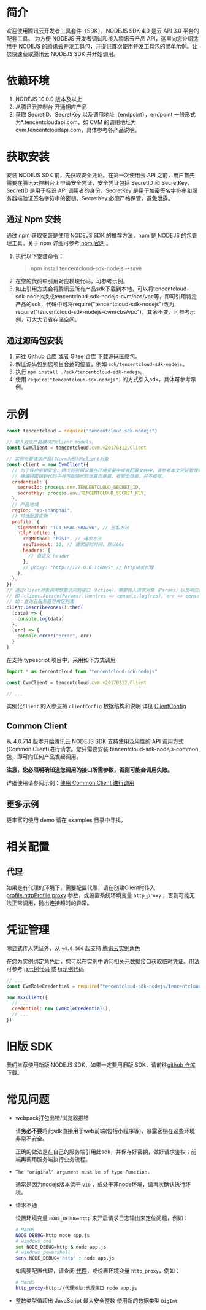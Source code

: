 # 简介

欢迎使用腾讯云开发者工具套件（SDK），NODEJS SDK 4.0 是云 API 3.0 平台的配套工具。
为方便 NODEJS 开发者调试和接入腾讯云产品 API，这里向您介绍适用于 NODEJS 的腾讯云开发工具包，并提供首次使用开发工具包的简单示例。让您快速获取腾讯云 NODEJS SDK 并开始调用。

# 依赖环境

1. NODEJS 10.0.0 版本及以上
2. 从腾讯云控制台 开通相应产品
3. 获取 SecretID、SecretKey 以及调用地址（endpoint），endpoint 一般形式为\*.tencentcloudapi.com，如 CVM 的调用地址为 cvm.tencentcloudapi.com，具体参考各产品说明。

# 获取安装

安装 NODEJS SDK 前，先获取安全凭证。在第一次使用云 API 之前，用户首先需要在腾讯云控制台上申请安全凭证，安全凭证包括 SecretID 和 SecretKey， SecretID 是用于标识 API 调用者的身份，SecretKey 是用于加密签名字符串和服务器端验证签名字符串的密钥。SecretKey 必须严格保管，避免泄露。

## 通过 Npm 安装

通过 npm 获取安装是使用 NODEJS SDK 的推荐方法，npm 是 NODEJS 的包管理工具。关于 npm 详细可参考[ npm 官网](https://www.npmjs.com/) 。

1. 执行以下安装命令：
   > npm install tencentcloud-sdk-nodejs --save
2. 在您的代码中引用对应模块代码，可参考示例。
3. 如上引用方式会将腾讯云所有产品sdk下载到本地，可以将tencentcloud-sdk-nodejs换成tencentcloud-sdk-nodejs-cvm/cbs/vpc等，即可引用特定产品的sdk，代码中可将require("tencentcloud-sdk-nodejs")改为require("tencentcloud-sdk-nodejs-cvm/cbs/vpc")，其余不变，可参考示例，可大大节省存储空间。

## 通过源码包安装

1. 前往 [Github 仓库](https://github.com/tencentcloud/tencentcloud-sdk-nodejs) 或者 [Gitee 仓库](https://gitee.com/tencentcloud/tencentcloud-sdk-nodejs) 下载源码压缩包。
2. 解压源码包到您项目合适的位置，例如 `sdk/tencentcloud-sdk-nodejs`。
3. 执行 `npm install ./sdk/tencentcloud-sdk-nodejs`。
4. 使用 `require("tencentcloud-sdk-nodejs")` 的方式引入sdk，具体可参考示例。

# 示例

```js
const tencentcloud = require("tencentcloud-sdk-nodejs")

// 导入对应产品模块的client models。
const CvmClient = tencentcloud.cvm.v20170312.Client

// 实例化要请求产品(以cvm为例)的client对象
const client = new CvmClient({
  // 为了保护密钥安全，建议将密钥设置在环境变量中或者配置文件中，请参考本文凭证管理章节。
  // 硬编码密钥到代码中有可能随代码泄露而暴露，有安全隐患，并不推荐。
  credential: {
    secretId: process.env.TENCENTCLOUD_SECRET_ID,
    secretKey: process.env.TENCENTCLOUD_SECRET_KEY,
  },
  // 产品地域
  region: "ap-shanghai",
  // 可选配置实例
  profile: {
    signMethod: "TC3-HMAC-SHA256", // 签名方法
    httpProfile: {
      reqMethod: "POST", // 请求方法
      reqTimeout: 30, // 请求超时时间，默认60s
      headers: {
        // 自定义 header
      },
      // proxy: "http://127.0.0.1:8899" // http请求代理
    },
  },
})
// 通过client对象调用想要访问的接口（Action），需要传入请求对象（Params）以及响应回调函数
// 即：client.Action(Params).then(res => console.log(res), err => console.error(err))
// 如：查询云服务器可用区列表
client.DescribeZones().then(
  (data) => {
    console.log(data)
  },
  (err) => {
    console.error("error", err)
  }
)
```

在支持 typescript 项目中，采用如下方式调用

```js
import * as tencentcloud from "tencentcloud-sdk-nodejs"

const CvmClient = tencentcloud.cvm.v20170312.Client

// ...
```

实例化`Client` 的入参支持 `clientConfig` 数据结构和说明 详见 [ClientConfig](https://github.com/TencentCloud/tencentcloud-sdk-nodejs/blob/master/src/common/interface.ts)

## Common Client
从 4.0.714 版本开始腾讯云 NODEJS SDK 支持使用泛用性的 API 调用方式(Common Client)进行请求。您只需要安装 tencentcloud-sdk-nodejs-common 包，即可向任何产品发起调用。

**注意，您必须明确知道您调用的接口所需参数，否则可能会调用失败。**

详细使用请参阅示例：[使用 Common Client 进行调用](https://github.com/TencentCloud/tencentcloud-sdk-nodejs/tree/master/examples/common)

## 更多示例

更丰富的使用 demo 请在 examples 目录中寻找。

# 相关配置

## 代理

如果是有代理的环境下，需要配置代理，请在创建Client时传入 [profile.httpProfile.proxy](https://github.com/TencentCloud/tencentcloud-sdk-nodejs/blob/master/src/common/interface.ts#L78) 参数，或设置系统环境变量 `http_proxy` ，否则可能无法正常调用，抛出连接超时的异常。

# 凭证管理

除显式传入凭证外，从 `v4.0.506` 起支持 [腾讯云实例角色](https://cloud.tencent.com/document/product/213/47668)

在您为实例绑定角色后，您可以在实例中访问相关元数据接口获取临时凭证。用法可参考 [js示例代码](./examples/cvm_role.js) 或 [ts示例代码](./examples/cvm_role.ts)
```javascript
// ...
const CvmRoleCredential = require("tencentcloud-sdk-nodejs/tencentcloud/common/cvm_role_credential").default

new XxxClient({
  // ...
  credential: new CvmRoleCredential(),
  // ...
})
```

# 旧版 SDK

我们推荐使用新版 NODEJS SDK，如果一定要用旧版 SDK，请前往[github 仓库](https://github.com/CFETeam/qcloudapi-sdk)下载。

# 常见问题
- webpack打包出错/浏览器报错

  请**务必不要**将此sdk直接用于web前端(包括小程序等)，暴露密钥在这些环境非常不安全。

  正确的做法是在自己的服务端引用此sdk，并保存好密钥，做好请求鉴权；前端再调用服务端执行业务流程。

- `The "original" argument must be of type Function.`

  通常是因为nodejs版本低于 `v10` ，或处于非node环境，请再次确认执行环境。

- 请求不通

  设置环境变量 `NODE_DEBUG=http` 来开启请求日志输出来定位问题，例如：
  ```sh
  # MacOS
  NODE_DEBUG=http node app.js
  # windows cmd
  set NODE_DEBUG=http & node app.js
  # windows powershell
  $env:NODE_DEBUG='http' ; node app.js
  ```
  如需要配置代理，请查阅 [代理](#代理)，或设置环境变量 `http_proxy`，例如：
  ```sh
  # MacOS
  http_proxy=http://代理地址:代理端口 node app.js
  ```

- 整数类型值超出 JavaScript 最大安全整数
  使用新的数据类型 `BigInt`
